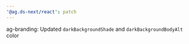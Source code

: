 ```yaml
---
'@ag.ds-next/react': patch
---
```


ag-branding: Updated `darkBackgroundShade` and `darkBackgroundBodyAlt` color
